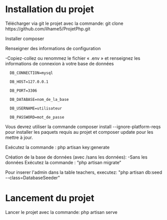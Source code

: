 <h1>Installation du projet</h1>

<p>Télécharger via git le projet avec la commande: git clone https://github.com/ilhame5/ProjetPhp.git                            

Installer composer

Renseigner des informations de configuration

-Copiez-collez ou renommez le fichier « .env » et renseignez les informations de connexion à votre base de données
      
      DB_CONNECTION=mysql
      
      DB_HOST=127.0.0.1
      
      DB_PORT=3306
      
      DB_DATABASE=nom_de_la_base
      
      DB_USERNAME=utilisateur
      
      DB_PASSWORD=mot_de_passe
            
Vous devrez utiliser la commande composer install --ignore-platform-reqs pour installer les paquets requis au projet et composer update pour les mettre à jour.

Exécutez la commande : php artisan key:generate

Création de la base de données (avec /sans les données):
 -Sans les données  Exécutez la commande : “php artisan migrate“

Pour inserer l'admin dans la table teachers, executez: "php artisan db:seed --class=DatabaseSeeder"

<h1> Lancement du projet </h1>

Lancer le projet avec la commande: php artisan serve

